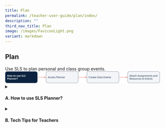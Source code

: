 ```yaml
---
title: Plan
permalink: /teacher-user-guide/plan/index/
description: ""
third_nav_title: Plan
image: /images/FaviconLight.png
variant: markdown
---
```

<h2>Plan</h2>
Use SLS to plan personal and class group events.
<img alt="Plan" src="/images/2Teacher/Flow_Plan.png">
<details>
 <summary><h4>A. How to use SLS Planner?</h4></summary>
<ul>
    <li><a target="_blank" href="/teacher-user-guide/plan/access-planner/">(A1) Access Planner (New)</a></li>
    <li><a target="_blank" href="/teacher-user-guide/plan/create-class-events/">(A2) Create Class Events (New)</a></li>
    <li><a target="_blank" href="/teacher-user-guide/plan/attach-assignments-and-resources-to-events/">(A3) Attach Assignments and Resources to Events (New)</a></li>
</ul>
</details>
<details><summary>
<h4 id="plan">B. Tech Tips for Teachers</h4></summary>
<ol>
<li><p><strong>Does the timetable in SLS reflects synchronously if we update the Google/Outlook calendar?</strong></p>
<p>No. It will not be synchronised. It will be correct at the point of import.  However, we encourage teachers to use the SLS Planner directly to plan T&amp;L related activities after the initial upload, as the Planner can be used to set new events just like a Google/Outlook calendar.</p>
</li>
<li><p><strong>For SLS Planner, can this be shared with other colleagues?</strong></p>
<p>You can create events in the Class Group. Other teachers in the Class Group will then be able to see the events on their calendar.</p>
</li>
<li><strong>Can recurring events be scheduled in the Planner?</strong>
<p>Yes, teachers also have the flexibility to edit individual instances within a recurring series of events or modify the details of the entire event series.</p></li>
<li><strong>Can multple calendars be imported into the Planner?</strong>
<p>Yes, teachers can import calendars using ICS files.</p>
<p>Imported events are treated the same as manually added events directly via the SLS Planner. If the same calendar is imported multiple times, events will be duplicated.</p>
<p><u>Note</u>: Importing is a one-time action for adding data, while syncing keeps data consistent between two places over time. SLS currently does not support syncing of calendar data.</p>
<p>For more information, visit <a target="_blank" href="/student-user-guide/plan/access-planner/">Access Planner</a>.</p></li>
<li><strong>How can students manage their own Planner?</strong>
<p>Students have the capability to create and modify events in their Personal Planner, including attaching Assignments and Self-Study Tasks. However, it should be noted that events within Class Group planners are under the exclusive control of teachers. For more information, visit <a target="_blank" href="/student-user-guide/plan/access-planner/">Access Planner</a>.</p></li>
<li><strong>Can the Planner identify scheduling conflicts for students when lesson assignments are set for the entire day, considering that certain teachers assign homework while others assign in-class tasks? </strong>
<p>The Planner allows students to manage their personal learning schedule and timetable. Students can create events and view Assignments which are due soon. It will not identify conflicts in lesson assignment but Assignment cards will appear under day view if there are assignments due today or in the next 3 days.</p>
<p><u>Note</u>: that should there be conflicting events being scheduled, it will be reflected in the Planner, with the number of conflicted events shown for a particular time period.</p></li>
<li><strong>Can the Planner schedule be exported to personal calendars? </strong>
<p>The Planner schedule cannot be exported to personal calendars. </p></li>
</ol>
</details>